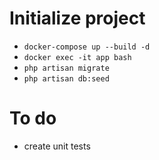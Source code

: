 # Initialize project
- `docker-compose up --build -d`
- `docker exec -it app bash`
- `php artisan migrate`
- `php artisan db:seed`

# To do
- create unit tests